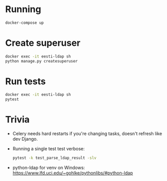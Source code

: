 # Running

```bash
docker-compose up
```

# Create superuser

```bash
docker exec -it eesti-ldap sh
python manage.py createsuperuser
```

# Run tests

```bash
docker exec -it eesti-ldap sh
pytest
```

# Trivia

- Celery needs hard restarts if you're changing tasks, doesn't refresh like dev Django.

- Running a single test test verbose:
    ```bash 
    pytest -k test_parse_ldap_result -slv
    ```
    
- python-ldap for venv on Windows:
  https://www.lfd.uci.edu/~gohlke/pythonlibs/#python-ldap
